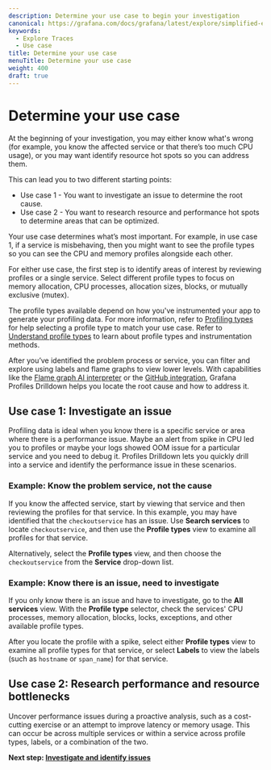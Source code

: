```yaml
---
description: Determine your use case to begin your investigation
canonical: https://grafana.com/docs/grafana/latest/explore/simplified-exploration/traces/determine-use-case/
keywords:
  - Explore Traces
  - Use case
title: Determine your use case
menuTitle: Determine your use case
weight: 400
draft: true
---
```


<!-- needs to be updated for Explore Traces -->

# Determine your use case

At the beginning of your investigation, you may either know what's wrong (for example, you know the affected service or that there’s too much CPU usage), or you may want identify resource hot spots so you can address them.

This can lead you to two different starting points:

- Use case 1 - You want to investigate an issue to determine the root cause.
- Use case 2 - You want to research resource and performance hot spots to determine areas that can be optimized.

Your use case determines what’s most important.
For example, in use case 1, if a service is misbehaving, then you might want to see the profile types so you can see the CPU and memory profiles alongside each other.

For either use case, the first step is to identify areas of interest by reviewing profiles or a single service.
Select different profile types to focus on memory allocation, CPU processes, allocation sizes, blocks, or mutually exclusive (mutex).

The profile types available depend on how you've instrumented your app to generate your profiling data.
For more information, refer to [Profiling types](../concepts/#profile-types/) for help selecting a profile type to match your use case.
Refer to [Understand profile types](https://grafana.com/docs/pyroscope/latest/view-and-analyze-profile-data/profiling-types/) to learn about profile types and instrumentation methods.

After you’ve identified the problem process or service, you can filter and explore using labels and flame graphs to view lower levels.
With capabilities like the [Flame graph AI interpreter](https://grafana.com/docs/grafana-cloud/monitor-applications/profiles/flamegraph-ai/) or the [GitHub integration](https://grafana.com/docs/grafana-cloud/monitor-applications/profiles/pyroscope-github-integration/), Grafana Profiles Drilldown helps you locate the root cause and how to address it.

## Use case 1: Investigate an issue

Profiling data is ideal when you know there is a specific service or area where there is a performance issue.
Maybe an alert from spike in CPU led you to profiles or maybe your logs showed OOM issue for a particular service and you need to debug it.
Profiles Drilldown lets you quickly drill into a service and identify the performance issue in these scenarios.

### Example: Know the problem service, not the cause

If you know the affected service, start by viewing that service and then reviewing the profiles for that service.
In this example, you may have identified that the `checkoutservice` has an issue.
Use **Search services** to locate `checkoutservice`, and then use the **Profile types** view to examine all profiles for that service.

Alternatively, select the **Profile types** view, and then choose the `checkoutservice` from the **Service** drop-down list.

### Example: Know there is an issue, need to investigate

If you only know there is an issue and have to investigate, go to the **All services** view.
With the **Profile type** selector, check the services' CPU processes, memory allocation, blocks, locks, exceptions, and other available profile types.

After you locate the profile with a spike, select either **Profile types** view to examine all profile types for that service, or select **Labels** to view the labels (such as `hostname` or `span_name`) for that service.

## Use case 2: Research performance and resource bottlenecks

Uncover performance issues during a proactive analysis, such as a cost-cutting exercise or an attempt to improve latency or memory usage. This can occur be across multiple services or within a service across profile types, labels, or a combination of the two.

**Next step: [Investigate and identify issues](../investigate/)**
